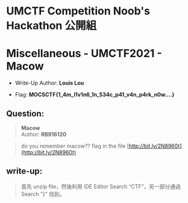 # UMCTF Competition Noob's Hackathon 公開組


# Miscellaneous - UMCTF2021 - Macow

- Write-Up Author: **Louis Lou**

- Flag: **MOCSCTF{1_4m_l1v1n6_1n_534c_p41_v4n_p4rk_n0w....}**


## **Question:**
>**Macow**</br>
>Author: **RB916120**

>do you remember macow??
>flag in the file [http://bit.ly/2N8960t](http://bit.ly/2N8960t)


## **write-up:**

>首先 unzip file，然後利用 IDE Editor Search “CTF”，另一部分通過 Search "}" 找到。
